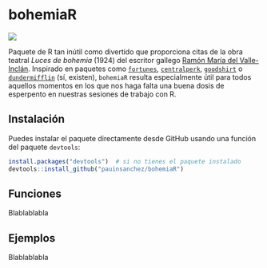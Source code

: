 # bohemiaR

[![](https://www.repostatus.org/badges/latest/wip.svg)](https://www.repostatus.org/#wip)

Paquete de R tan inútil como divertido que proporciona citas de la obra teatral *Luces de bohemia* (1924) del escritor gallego [Ramón María del Valle-Inclán](https://es.wikipedia.org/wiki/Ram%C3%B3n_Mar%C3%ADa_del_Valle-Incl%C3%A1n). Inspirado en paquetes como [`fortunes`](https://cran.r-project.org/web/packages/fortunes/index.html), [`centralperk`](https://github.com/Ryo-N7/centralperk), [`goodshirt`](https://github.com/adam-gruer/goodshirt) o [`dundermifflin`](https://github.com/tbradley1013/dundermifflin) (sí, existen), `bohemiaR` resulta especialmente útil para todos aquellos momentos en los que nos haga falta una buena dosis de esperpento en nuestras sesiones de trabajo con R.

## Instalación

Puedes instalar el paquete directamente desde GitHub usando una función del paquete `devtools`:

``` r
install.packages("devtools")  # si no tienes el paquete instalado
devtools::install_github("pauinsanchez/bohemiaR")
```

## Funciones

Blablablabla

## Ejemplos

Blablablabla
